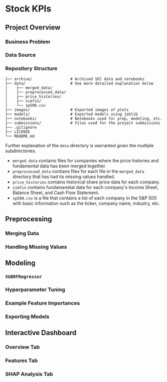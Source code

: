 # Stock KPIs
## Project Overview
### Business Problem
### Data Source
### Repository Structure
```
├── archive/                 # Archived SEC data and notebooks
├── data/                    # See more detailed explanation below
│    ├── merged_data/
│    ├── preprocessed_data/
│    ├── price_histories/
│    ├── simfin/
│    └── sp500.csv
├── images/                  # Exported images of plots
├── models/                  # Exported models using joblib
├── notebooks/               # Notebooks used for prep, modeling, etc.
├── submissions/             # Files used for the project submissions
├── .gitignore
├── LICENSE
└── README.md
```

Further explanation of the `data` directory is warranted given the multiple subdirectories. 
- `merged_data` contains files for companies where the price histories and fundamental data has been merged together.
- `preprocessed_data` contians files for each file in the `merged_data` directory that has had its missing values handled.
- `price_histories` contains historical share price data for each company.
- `simfin` contains fundamanetal data for each company's Income Sheet, Balance Sheet, and Cash Flow Statement.
- `sp500.csv` is a file that contains a list of each company in the S&P 500 with basic information such as the ticker, company name, industry, etc.

## Preprocessing
### Merging Data
### Handling Missing Values

## Modeling
### `XGBRFRegressor`
### Hyperparameter Tuning
### Example Feature Importances
### Exporting Models

## Interactive Dashboard
### Overview Tab
### Features Tab
### SHAP Analysis Tab